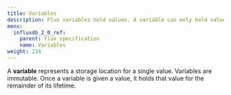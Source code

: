 ```yaml
---
title: Variables
description: Flux variables hold values. A variable can only hold values defined by its type.
menu:
  influxdb_2_0_ref:
    parent: Flux specification
    name: Variables
weight: 214
---
```


A **variable** represents a storage location for a single value.
Variables are immutable.
Once a variable is given a value, it holds that value for the remainder of its lifetime.
